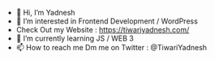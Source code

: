 - 👋 Hi, I’m Yadnesh
- 👀 I’m interested in Frontend Development / WordPress
- Check Out my Website : https://tiwariyadnesh.com/
- 🌱 I’m currently learning JS / WEB 3
- 📫 How to reach me Dm me on Twitter : @TiwariYadnesh

<!---
iamyadnesh/iamyadnesh is a ✨ special ✨ repository because its `README.md` (this file) appears on your GitHub profile.
You can click the Preview link to take a look at your changes.
--->
